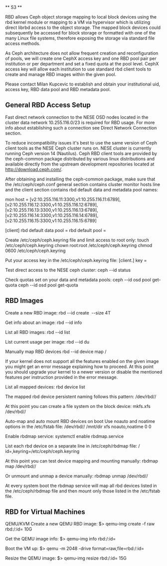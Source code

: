 **
S3
**

RBD allows Ceph object storage mapping to local block devices using the rbd kernel module or mapping to a VM via hypervisor which is utilizing direct librbd access to the object storage. The mapped block devices could subsequently be accessed for block storage or formatted with one of the many Linux file systems, therefore exposing the storage via standard file access methods.

As Ceph architecture does not allow frequent creation and reconfiguration of pools, we will create one CephX access key and one RBD pool pair per institution or per department and set a fixed quota at the pool level. CephX access key will allow each institution to use standard rbd client tools to create and manage RBD images within the given pool.

Please contact Milan Kupcevic to establish and obtain your institutional uid, access key, RBD data pool and RBD metadata pool.

## General RBD Access Setup
Fast direct network connection to the NESE OSD nodes located in the cluster data network 10.255.116.0/23 is required for RBD usage. For more info about establishing such a connection see Direct Network Connection section. 

To reduce incompatibility issues it's best to use the same version of Ceph client tools as the NESE Ceph cluster runs on. NESE cluster is currently running Ceph version 14 (Nautilus). Ceph RBD client tools are provided by the ceph-common package distributed by various linux distributions and available directly from the upstream development repositories located at <http://download.ceph.com/>.

After obtaining and installing the ceph-common package, make sure that the /etc/ceph/ceph.conf general section contains cluster monitor hosts line and the client section contains rbd default data and metadata pool names:

  mon host = [v2:10.255.116.11:3300,v1:10.255.116.11:6789],[v2:10.255.116.12:3300,v1:10.255.116.12:6789],[v2:10.255.116.13:3300,v1:10.255.116.13:6789],[v2:10.255.116.14:3300,v1:10.255.116.14:6789],[v2:10.255.116.15:3300,v1:10.255.116.15:6789]

  [client]
  rbd default data pool = <data-pool>
  rbd default pool = <metadata-pool>

Create /etc/ceph/ceph.keyring file and limit access to root only:
  touch /etc/ceph/ceph.keyring
  chown root:root /etc/ceph/ceph.keyring
  chmod 0600 /etc/ceph/ceph.keyring

Put your access key in the /etc/ceph/ceph.keyring file:
  [client.<uid>]
   key = <cephx-access-key>

Test direct access to the NESE ceph cluster:
  ceph --id <uid> status

Check quotas set on your data and metadata pools:
  ceph --id <uid> osd pool get-quota <data-pool>
  ceph --id <uid> osd pool get-quota <metadata-pool>

## RBD Images
Create a new RBD image:
  rbd --id <uid> create <image> --size 4T 

Get info about an image:
  rbd --id <uid> info <image>

List all RBD images:
  rbd --id <uid> list

List current usage per image:
  rbd --id <uid> du

Manually map RBD devices
  rbd --id <uid> device map <metadata-pool>/<image>

If your kernel does not support all the features enabled on the given image you might get an error message explaining how to proceed. At this point you should upgrade your kernel to a newer version or disable the mentioned features per instruction provided in the error message.

List all mapped devices:
  rbd device list

The mapped rbd device persistent naming follows this pattern:
  /dev/rbd/<metadata-pool>/<image>

At this point you can create a file system on the block device:
  mkfs.xfs /dev/rbd/<metadata-pool>/<image>

Auto-map and auto mount RBD devices on boot
Use noauto and noatime options in the /etc/fstab file:
  /dev/rbd/<metadata-pool>/<image> /mnt/dir  xfs  noauto,noatime  0  0

Enable rbdmap service:
  systemctl enable rbdmap.service

List each rbd device on a separate line in /etc/ceph/rbdmap file:
  <metadata-pool>/<image-name>  id=<uid>,keyring=/etc/ceph/ceph.keyring

At this point you can test device mapping and mounting manually:
  rbdmap map /dev/rbd/<metadata-pool>/<image>

Or unmount and unmap a device manually:
  rbdmap unmap /dev/rbd/<metadata-pool>/<image>

At every system boot the rbdmap service will map all rbd devices listed in the /etc/ceph/rbdmap file and then mount only those listed in the /etc/fstab file.

## RBD for Virtual Machines
QEMU/KVM
Create a new QEMU RBD image:
  $> qemu-img create -f raw rbd:<metadata-pool>/<image>:id=<uid> 10G

Get the QEMU image info:
  $> qemu-img info rbd:<metadata-pool>/<image>:id=<uid>

Boot the VM up:
  $> qemu -m 2048 -drive format=raw,file=rbd:<metadata-pool>/<image>:id=<uid>

Resize the QEMU image:
  $> qemu-img resize rbd:<metadata-pool>/<image>:id=<uid> 15G

